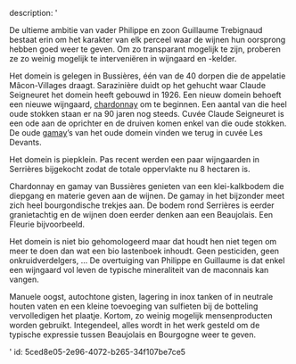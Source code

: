 description: '<p>De ultieme ambitie van vader Philippe en zoon Guillaume Trebignaud bestaat erin om het karakter van elk perceel waar de wijnen hun oorsprong hebben goed weer te geven. Om zo transparant mogelijk te zijn, proberen ze zo weinig mogelijk te interveniëren in wijngaard en -kelder.</p><p>Het domein is gelegen in Bussières, één van de 40 dorpen die de appelatie Mâcon-Villages draagt. Sarazinière duidt op het gehucht waar Claude Seigneuret het domein heeft gebouwd in 1926. Een nieuw domein behoeft een nieuwe wijngaard, <a href="/nl/grape/chardonnay">chardonnay</a> om te beginnen. Een aantal van die heel oude stokken staan er na 90 jaren nog steeds. Cuvée Claude Seigneuret is een ode aan de oprichter en de druiven komen enkel van die oude stokken. De oude <a href="/nl/grape/gamay">gamay</a>’s van het oude domein vinden we terug in cuvée Les Devants.</p><p>Het domein is piepklein. Pas recent werden een paar wijngaarden in Serrières bijgekocht zodat de totale oppervlakte nu 8 hectaren is.</p><p>Chardonnay en gamay van Bussières genieten van een klei-kalkbodem die diepgang en materie geven aan de wijnen. De gamay in het bijzonder meet zich heel bourgondische trekjes aan. De bodem rond Serrières is eerder granietachtig en de wijnen doen eerder denken aan een Beaujolais. Een Fleurie bijvoorbeeld.</p><p>Het domein is niet bio gehomologeerd maar dat houdt hen niet tegen om meer te doen dan wat een bio lastenboek inhoudt. Geen pesticiden, geen onkruidverdelgers, … De overtuiging van Philippe en Guillaume is dat enkel een wijngaard vol leven de typische mineraliteit van de maconnais kan vangen.</p><p>Manuele oogst, autochtone gisten, lagering in inox tanken of in neutrale houten vaten en een kleine toevoeging van sulfieten bij de botteling vervolledigen het plaatje. Kortom, zo weinig mogelijk mensenproducten worden gebruikt. Integendeel, alles wordt in het werk gesteld om de typische expressie tussen Beaujolais en Bourgogne weer te geven.</p>'
id: 5ced8e05-2e96-4072-b265-34f107be7ce5
